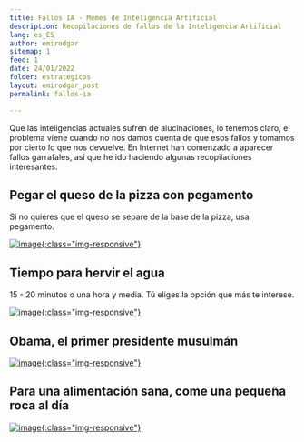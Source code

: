 ```yaml
---
title: Fallos IA - Memes de Inteligencia Artificial
description: Recopilaciones de fallos de la Inteligencia Artificial
lang: es_ES
author: emirodgar
sitemap: 1
feed: 1
date: 24/01/2022
folder: estrategicos
layout: emirodgar_post
permalink: fallos-ia

---
```


Que las inteligencias actuales sufren de alucinaciones, lo tenemos claro, el problema viene cuando no nos damos cuenta de que esos fallos y tomamos por cierto lo que nos devuelve.
En Internet han comenzado a aparecer fallos garrafales, así que he ido haciendo algunas recopilaciones interesantes.

## Pegar el queso de la pizza con pegamento

Si no quieres que el queso se separe de la base de la pizza, usa pegamento.

[![image](https://github.com/Emirodgar/w-emirodgar-com/assets/4302127/3a8c621a-847f-4171-964e-99fca7c38bfd){:class="img-responsive"}](https://www.error500.net/p/con-la-automatizacion-de-tareas-con?publication_id=903887)

## Tiempo para hervir el agua

15 - 20 minutos o una hora y media. Tú eliges la opción que más te interese.

[![image](https://github.com/Emirodgar/w-emirodgar-com/assets/4302127/1666c0b4-c237-4997-8218-bb701e902c7c){:class="img-responsive"}](https://x.com/onionweigher/status/1791968027233112556)

## Obama, el primer presidente musulmán

[![image](https://github.com/Emirodgar/w-emirodgar-com/assets/4302127/981d0293-403f-4fa5-a428-ada5b5a70c6b){:class="img-responsive"}](https://www.error500.net/p/con-la-automatizacion-de-tareas-con?publication_id=903887)

## Para una alimentación sana, come una pequeña roca al día

[![image](https://github.com/Emirodgar/w-emirodgar-com/assets/4302127/113bddaf-d205-4c20-a5bf-1334711a115d){:class="img-responsive"}](https://www.error500.net/p/con-la-automatizacion-de-tareas-con?publication_id=903887)




